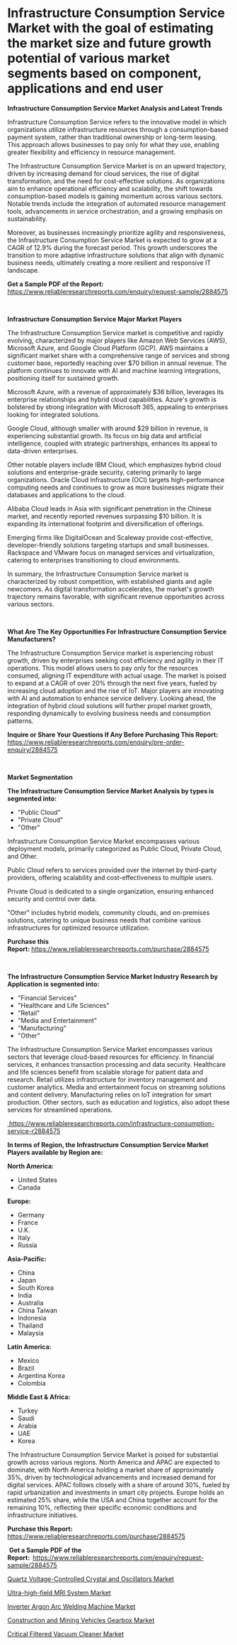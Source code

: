 <p><h1>Infrastructure Consumption Service Market with the goal of estimating the market size and future growth potential of various market segments based on component, applications and end user</h1></p><p><strong>Infrastructure Consumption Service Market Analysis and Latest Trends</strong></p>
<p><p>Infrastructure Consumption Service refers to the innovative model in which organizations utilize infrastructure resources through a consumption-based payment system, rather than traditional ownership or long-term leasing. This approach allows businesses to pay only for what they use, enabling greater flexibility and efficiency in resource management.</p><p>The Infrastructure Consumption Service Market is on an upward trajectory, driven by increasing demand for cloud services, the rise of digital transformation, and the need for cost-effective solutions. As organizations aim to enhance operational efficiency and scalability, the shift towards consumption-based models is gaining momentum across various sectors. Notable trends include the integration of automated resource management tools, advancements in service orchestration, and a growing emphasis on sustainability.</p><p>Moreover, as businesses increasingly prioritize agility and responsiveness, the Infrastructure Consumption Service Market is expected to grow at a CAGR of 12.9% during the forecast period. This growth underscores the transition to more adaptive infrastructure solutions that align with dynamic business needs, ultimately creating a more resilient and responsive IT landscape.</p></p>
<p><strong>Get a Sample PDF of the Report:&nbsp;</strong> <a href="https://www.reliableresearchreports.com/enquiry/request-sample/2884575?utm_campaign=10&utm_medium=2&utm_source=Github&utm_content=ia&utm_term=13032025&utm_id=infrastructure-consumption-service">https://www.reliableresearchreports.com/enquiry/request-sample/2884575</a></p>
<p>&nbsp;</p>
<p><strong>Infrastructure Consumption Service Major Market Players</strong></p>
<p><p>The Infrastructure Consumption Service market is competitive and rapidly evolving, characterized by major players like Amazon Web Services (AWS), Microsoft Azure, and Google Cloud Platform (GCP). AWS maintains a significant market share with a comprehensive range of services and strong customer base, reportedly reaching over $70 billion in annual revenue. The platform continues to innovate with AI and machine learning integrations, positioning itself for sustained growth.</p><p>Microsoft Azure, with a revenue of approximately $36 billion, leverages its enterprise relationships and hybrid cloud capabilities. Azure's growth is bolstered by strong integration with Microsoft 365, appealing to enterprises looking for integrated solutions.</p><p>Google Cloud, although smaller with around $29 billion in revenue, is experiencing substantial growth. Its focus on big data and artificial intelligence, coupled with strategic partnerships, enhances its appeal to data-driven enterprises.</p><p>Other notable players include IBM Cloud, which emphasizes hybrid cloud solutions and enterprise-grade security, catering primarily to large organizations. Oracle Cloud Infrastructure (OCI) targets high-performance computing needs and continues to grow as more businesses migrate their databases and applications to the cloud.</p><p>Alibaba Cloud leads in Asia with significant penetration in the Chinese market, and recently reported revenues surpassing $10 billion. It is expanding its international footprint and diversification of offerings.</p><p>Emerging firms like DigitalOcean and Scaleway provide cost-effective, developer-friendly solutions targeting startups and small businesses. Rackspace and VMware focus on managed services and virtualization, catering to enterprises transitioning to cloud environments.</p><p>In summary, the Infrastructure Consumption Service market is characterized by robust competition, with established giants and agile newcomers. As digital transformation accelerates, the market's growth trajectory remains favorable, with significant revenue opportunities across various sectors.</p></p>
<p>&nbsp;</p>
<p><strong>What Are The Key Opportunities For Infrastructure Consumption Service Manufacturers?</strong></p>
<p><p>The Infrastructure Consumption Service market is experiencing robust growth, driven by enterprises seeking cost efficiency and agility in their IT operations. This model allows users to pay only for the resources consumed, aligning IT expenditure with actual usage. The market is poised to expand at a CAGR of over 20% through the next five years, fueled by increasing cloud adoption and the rise of IoT. Major players are innovating with AI and automation to enhance service delivery. Looking ahead, the integration of hybrid cloud solutions will further propel market growth, responding dynamically to evolving business needs and consumption patterns.</p></p>
<p><strong>Inquire or Share Your Questions If Any Before Purchasing This Report:</strong> <a href="https://www.reliableresearchreports.com/enquiry/pre-order-enquiry/2884575?utm_campaign=10&utm_medium=2&utm_source=Github&utm_content=ia&utm_term=13032025&utm_id=infrastructure-consumption-service">https://www.reliableresearchreports.com/enquiry/pre-order-enquiry/2884575</a></p>
<p>&nbsp;</p>
<p><strong>Market Segmentation</strong></p>
<p><strong>The Infrastructure Consumption Service Market Analysis by types is segmented into:</strong></p>
<p><ul><li>"Public Cloud"</li><li>"Private Cloud"</li><li>"Other"</li></ul></p>
<p><p>Infrastructure Consumption Service Market encompasses various deployment models, primarily categorized as Public Cloud, Private Cloud, and Other. </p><p>Public Cloud refers to services provided over the internet by third-party providers, offering scalability and cost-effectiveness to multiple users. </p><p>Private Cloud is dedicated to a single organization, ensuring enhanced security and control over data. </p><p>"Other" includes hybrid models, community clouds, and on-premises solutions, catering to unique business needs that combine various infrastructures for optimized resource utilization.</p></p>
<p><strong>Purchase this Report:&nbsp;</strong><a href="https://www.reliableresearchreports.com/purchase/2884575?utm_campaign=10&utm_medium=2&utm_source=Github&utm_content=ia&utm_term=13032025&utm_id=infrastructure-consumption-service">https://www.reliableresearchreports.com/purchase/2884575</a></p>
<p>&nbsp;</p>
<p><strong>The Infrastructure Consumption Service Market Industry Research by Application is segmented into:</strong></p>
<p><ul><li>"Financial Services"</li><li>"Healthcare and Life Sciences"</li><li>"Retail"</li><li>"Media and Entertainment"</li><li>"Manufacturing"</li><li>"Other"</li></ul></p>
<p><p>The Infrastructure Consumption Service Market encompasses various sectors that leverage cloud-based resources for efficiency. In financial services, it enhances transaction processing and data security. Healthcare and life sciences benefit from scalable storage for patient data and research. Retail utilizes infrastructure for inventory management and customer analytics. Media and entertainment focus on streaming solutions and content delivery. Manufacturing relies on IoT integration for smart production. Other sectors, such as education and logistics, also adopt these services for streamlined operations.</p></p>
<p><a href="https://www.reliableresearchreports.com/infrastructure-consumption-service-r2884575?utm_campaign=10&utm_medium=2&utm_source=Github&utm_content=ia&utm_term=13032025&utm_id=infrastructure-consumption-service">&nbsp;https://www.reliableresearchreports.com/infrastructure-consumption-service-r2884575</a></p>
<p><strong>In terms of Region, the Infrastructure Consumption Service Market Players available by Region are:</strong></p>
<p>
    <p> <strong> North America: </strong>
        <ul>
            <li>United States</li>
            <li>Canada</li>
        </ul>
        </p> 
    <p> <strong> Europe: </strong>
        <ul>
            <li>Germany</li>
            <li>France</li>
            <li>U.K.</li>
            <li>Italy</li>
            <li>Russia</li>
        </ul>
        </p> 
    <p> <strong> Asia-Pacific: </strong>
        <ul>
            <li>China</li>
            <li>Japan</li>
            <li>South Korea</li>
            <li>India</li>
            <li>Australia</li>
            <li>China Taiwan</li>
            <li>Indonesia</li>
            <li>Thailand</li>
            <li>Malaysia</li>
        </ul>
        </p> 
    <p> <strong> Latin America: </strong>
        <ul>
            <li>Mexico</li>
            <li>Brazil</li>
            <li>Argentina Korea</li>
            <li>Colombia</li>
        </ul>
        </p> 
    <p> <strong> Middle East & Africa: </strong>
        <ul>
            <li>Turkey</li>
            <li>Saudi</li>
            <li>Arabia</li>
            <li>UAE</li>
            <li>Korea</li>
        </ul>
    </p>
    </p>
<p><p>The Infrastructure Consumption Service Market is poised for substantial growth across various regions. North America and APAC are expected to dominate, with North America holding a market share of approximately 35%, driven by technological advancements and increased demand for digital services. APAC follows closely with a share of around 30%, fueled by rapid urbanization and investments in smart city projects. Europe holds an estimated 25% share, while the USA and China together account for the remaining 10%, reflecting their specific economic conditions and infrastructure initiatives.</p></p>
<p><strong>Purchase this Report: </strong><a href="https://www.reliableresearchreports.com/purchase/2884575?utm_campaign=10&utm_medium=2&utm_source=Github&utm_content=ia&utm_term=13032025&utm_id=infrastructure-consumption-service">https://www.reliableresearchreports.com/purchase/2884575</a></p>
<p>&nbsp;<strong>Get a Sample PDF of the Report:&nbsp;&nbsp;</strong><a href="https://www.reliableresearchreports.com/enquiry/request-sample/2884575?utm_campaign=10&utm_medium=2&utm_source=Github&utm_content=ia&utm_term=13032025&utm_id=infrastructure-consumption-service">https://www.reliableresearchreports.com/enquiry/request-sample/2884575</a></p>
<p><strong></strong></p>
<p><p><a href="https://github.com/debowflaggqw/Market-Research-Report-List-1/blob/main/quartz-voltage-controlled-crystal-and-oscillators-market.md?utm_campaign=10&utm_medium=2&utm_source=Github&utm_content=ia&utm_term=13032025&utm_id=infrastructure-consumption-service">Quartz Voltage-Controlled Crystal and Oscillators Market</a></p><p><a href="https://github.com/herakterroem/Market-Research-Report-List-1/blob/main/ultra-high-field-mrl-system-market.md?utm_campaign=10&utm_medium=2&utm_source=Github&utm_content=ia&utm_term=13032025&utm_id=infrastructure-consumption-service">Ultra-high-field MRl System Market</a></p><p><a href="https://github.com/weisonmanych/Market-Research-Report-List-1/blob/main/inverter-argon-arc-welding-machine-market.md?utm_campaign=10&utm_medium=2&utm_source=Github&utm_content=ia&utm_term=13032025&utm_id=infrastructure-consumption-service">Inverter Argon Arc Welding Machine Market</a></p><p><a href="https://github.com/guzasbahsas/Market-Research-Report-List-1/blob/main/construction-and-mining-vehicles-gearbox-market.md?utm_campaign=10&utm_medium=2&utm_source=Github&utm_content=ia&utm_term=13032025&utm_id=infrastructure-consumption-service">Construction and Mining Vehicles Gearbox Market</a></p><p><a href="https://github.com/eymermanda0p/Market-Research-Report-List-1/blob/main/critical-filtered-vacuum-cleaner-market.md?utm_campaign=10&utm_medium=2&utm_source=Github&utm_content=ia&utm_term=13032025&utm_id=infrastructure-consumption-service">Critical Filtered Vacuum Cleaner Market</a></p></p>